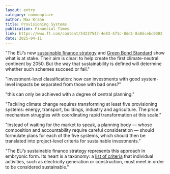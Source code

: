 ```yaml
---
layout: entry
category: commonplace
author: Max Krahé
title: Provisioning Systems
publication: Financial Times
link: https://www.ft.com/content/54237547-4e83-471c-8dd1-8a8dcebc0382
date: 2025-04-11
---
```


"The EU’s new [sustainable finance strategy](https://ec.europa.eu/info/publications/210706-sustainable-finance-strategy_en) and [Green Bond Standard](https://ec.europa.eu/finance/docs/law/210704-proposal-green-bonds-standard_en.pdf) show what is at stake. Their aim is clear: to help create the first climate-neutral continent by 2050. But the way that sustainability is defined will determine whether such schemes succeed or fail."

"investment-level classification: how can investments with good system-level impacts be separated from those with bad ones?"

"this can only be achieved with a degree of central planning."

"Tackling climate change requires transforming at least five provisioning systems: energy, transport, buildings, industry and agriculture. The price mechanism struggles with coordinating rapid transformation at this scale."

"Instead of waiting for the market to speak, a planning body — whose composition and accountability require careful consideration — should formulate plans for each of the five systems, which should then be translated into project-level criteria for sustainable investments."

"The EU’s sustainable finance strategy represents this approach in embryonic form. Its heart is a taxonomy: a [list of criteria](https://eur-lex.europa.eu/resource.html?uri=cellar:d84ec73c-c773-11eb-a925-01aa75ed71a1.0021.02/DOC_2&format=PDF) that individual activities, such as electricity generation or construction, must meet in order to be considered sustainable."
